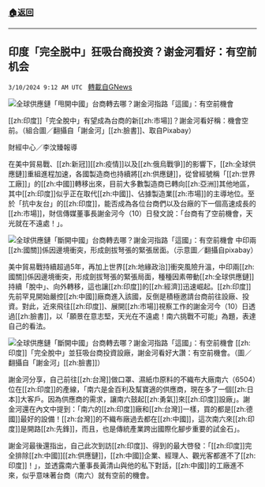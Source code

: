 ###  [:house:返回](README.md)
---


## 印度「完全脱中」狂吸台商投资？谢金河看好：有空前机会
`3/10/2024 9:12 AM UTC ` [轉載自GNews](https://gnews.org/articles/2381462)

![全球供應鏈「甩開中國」台商轉去哪？謝金河指路「這國」：有空前機會](https://cdn.ftvnews.com.tw/manasystem/FileData/News/740731de-87ce-4ab1-bd74-2e31478a1e32.jpg "全球供應鏈「甩開中國」台商轉去哪？謝金河指路「這國」：有空前機會")

[[zh:印度]]「完全脫中」有望成為台商的新[[zh:市場]]？謝金河看好稱：機會空前。（組合圖／翻攝自「謝金河」[[zh:臉書]]、取自Pixabay）

財經中心／李汶臻報導

在美中貿易戰、[[zh:新冠]][[zh:疫情]]以及[[zh:俄烏戰爭]]的影響下，[[zh:全球供應鏈]]重組進程加速，各國製造商也持續將[[zh:供應鏈]]，從曾經號稱「[[zh:世界工廠]]」的[[zh:中國]]轉移出來，目前大多數製造商已轉向[[zh:亞洲]]其他地區，其中[[zh:印度]]似乎正在取代[[zh:中國]]、佔據製造業[[zh:市場]]的主導地位。至於「抗中友台」的[[zh:印度]]，能否成為各位台商們以及台廠的下一個高速成長的[[zh:市場]]，財信傳媒董事長謝金河今（10）日發文說：「台商有了空前機會，天光就在不遠處！」。

![全球供應鏈「斷開中國」台商轉去哪？謝金河指路「這國」：有空前機會](https://cdn.ftvnews.com.tw/summernotefiles/News/c0fe189e-6d8a-4378-bd47-c9c21cead54e.jpg "全球供應鏈「斷開中國」台商轉去哪？謝金河指路「這國」：有空前機會") 中印兩[[zh:國關]]係因邊境衝突，形成劍拔弩張的緊張居面。（示意圖／翻攝自pixabay）

美中貿易戰持續超過5年，再加上世界[[zh:地緣政治]]衝突風險升溫，中印兩[[zh:國關]]係因邊境衝突，形成劍拔弩張的緊張局面，種種因素帶動[[zh:全球供應鏈]]持續「脫中」、向外轉移，這也讓[[zh:印度]]的[[zh:經濟]]迅速崛起。[[zh:印度]]先前罕見開始嚴控[[zh:中國]]廠商進入該國，反倒是積極邀請台商前往設廠、投資。對此，近來飛往[[zh:印度]]、展開[[zh:市場]]視察工作的謝金河今（10）日透過[[zh:臉書]]，以「願景在意志堅，天光在不遠處！南六挑戰不可能」為題，表達自己的看法。

![全球供應鏈「斷開中國」台商轉去哪？謝金河指路「這國」：有空前機會](https://cdn.ftvnews.com.tw/summernotefiles/News/e7571b6e-6f5e-4785-8826-0d51a935c5ae.jpg "全球供應鏈「斷開中國」台商轉去哪？謝金河指路「這國」：有空前機會") [[zh:印度]]「完全脫中」並狂吸台商投資設廠，謝金河看好大讚：有空前機會。（圖／翻攝自「謝金河」[[zh:臉書]]）

謝金河分享，自己前往[[zh:台灣]]做口罩、濕紙巾原料的不織布大廠南六（6504）位在[[zh:印度]]的產線，「南六是金百利及幫寶適的供應商，現在多了一個[[zh:日本]]大客戶。因為供應商的需求，讓南六鼓起[[zh:勇氣]]來[[zh:印度]]設廠」。謝金河還在內文中提到：「南六的[[zh:印度]]廠和[[zh:台灣]]一樣，買的都是[[zh:德國]]最好的設備！[[zh:台灣]]的不織布廠過去都在[[zh:中國]]，這次南六來[[zh:印度]]是開路[[zh:先鋒]]，而且，也是傳統產業跨出國際化腳步重要的試金石」。

謝金河最後還指出，自己此次到訪[[zh:印度]]、得到的最大啓發：「[[zh:印度]]完全排除[[zh:中國]][[zh:供應鏈]]，[[zh:中國]]企業、經理人、觀光客都進不了[[zh:印度]]！」，並透露南六董事長黃清山與他的私下對話，[[zh:中國]]的工廠進不來，似乎意味著台商（南六）就有空前的機會。
